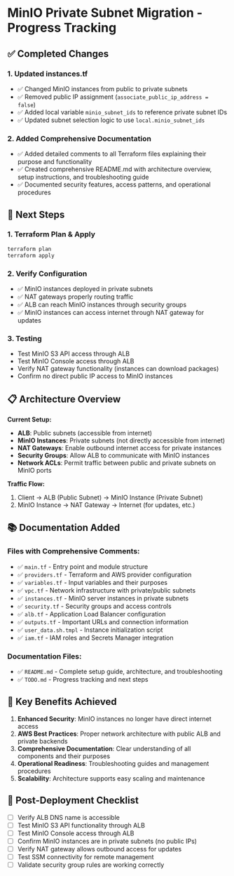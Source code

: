 # MinIO Private Subnet Migration - Progress Tracking

## ✅ Completed Changes

### 1. Updated instances.tf
- ✅ Changed MinIO instances from public to private subnets
- ✅ Removed public IP assignment (`associate_public_ip_address = false`)
- ✅ Added local variable `minio_subnet_ids` to reference private subnet IDs
- ✅ Updated subnet selection logic to use `local.minio_subnet_ids`

### 2. Added Comprehensive Documentation
- ✅ Added detailed comments to all Terraform files explaining their purpose and functionality
- ✅ Created comprehensive README.md with architecture overview, setup instructions, and troubleshooting guide
- ✅ Documented security features, access patterns, and operational procedures

## 🔄 Next Steps

### 1. Terraform Plan & Apply
```bash
terraform plan
terraform apply
```

### 2. Verify Configuration
- ✅ MinIO instances deployed in private subnets
- ✅ NAT gateways properly routing traffic
- ✅ ALB can reach MinIO instances through security groups
- ✅ MinIO instances can access internet through NAT gateway for updates

### 3. Testing
- Test MinIO S3 API access through ALB
- Test MinIO Console access through ALB
- Verify NAT gateway functionality (instances can download packages)
- Confirm no direct public IP access to MinIO instances

## 📋 Architecture Overview

**Current Setup:**
- **ALB**: Public subnets (accessible from internet)
- **MinIO Instances**: Private subnets (not directly accessible from internet)
- **NAT Gateways**: Enable outbound internet access for private instances
- **Security Groups**: Allow ALB to communicate with MinIO instances
- **Network ACLs**: Permit traffic between public and private subnets on MinIO ports

**Traffic Flow:**
1. Client → ALB (Public Subnet) → MinIO Instance (Private Subnet)
2. MinIO Instance → NAT Gateway → Internet (for updates, etc.)

## 📚 Documentation Added

### Files with Comprehensive Comments:
- ✅ `main.tf` - Entry point and module structure
- ✅ `providers.tf` - Terraform and AWS provider configuration
- ✅ `variables.tf` - Input variables and their purposes
- ✅ `vpc.tf` - Network infrastructure with private/public subnets
- ✅ `instances.tf` - MinIO server instances in private subnets
- ✅ `security.tf` - Security groups and access controls
- ✅ `alb.tf` - Application Load Balancer configuration
- ✅ `outputs.tf` - Important URLs and connection information
- ✅ `user_data.sh.tmpl` - Instance initialization script
- ✅ `iam.tf` - IAM roles and Secrets Manager integration

### Documentation Files:
- ✅ `README.md` - Complete setup guide, architecture, and troubleshooting
- ✅ `TODO.md` - Progress tracking and next steps

## 🎯 Key Benefits Achieved

1. **Enhanced Security**: MinIO instances no longer have direct internet access
2. **AWS Best Practices**: Proper network architecture with public ALB and private backends
3. **Comprehensive Documentation**: Clear understanding of all components and their purposes
4. **Operational Readiness**: Troubleshooting guides and management procedures
5. **Scalability**: Architecture supports easy scaling and maintenance

## 📝 Post-Deployment Checklist

- [ ] Verify ALB DNS name is accessible
- [ ] Test MinIO S3 API functionality through ALB
- [ ] Test MinIO Console access through ALB
- [ ] Confirm MinIO instances are in private subnets (no public IPs)
- [ ] Verify NAT gateway allows outbound access for updates
- [ ] Test SSM connectivity for remote management
- [ ] Validate security group rules are working correctly
